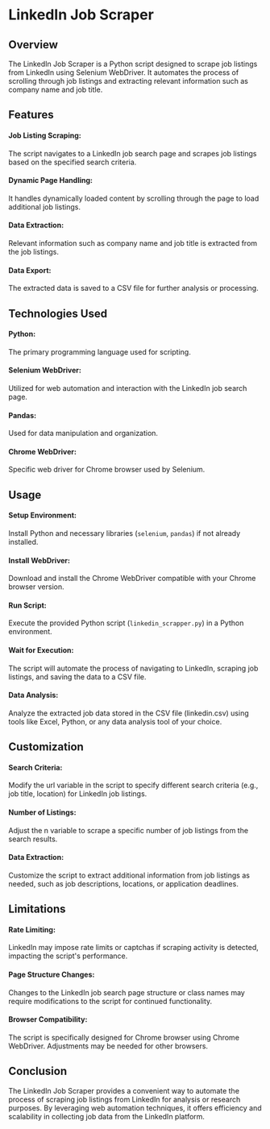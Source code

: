# LinkedIn Job Scraper

## Overview

The LinkedIn Job Scraper is a Python script designed to scrape job listings from LinkedIn using Selenium WebDriver. It automates the process of scrolling through job listings and extracting relevant information such as company name and job title.

## Features

#### Job Listing Scraping: 

The script navigates to a LinkedIn job search page and scrapes job listings based on the specified search criteria.

#### Dynamic Page Handling: 

It handles dynamically loaded content by scrolling through the page to load additional job listings.

#### Data Extraction: 

Relevant information such as company name and job title is extracted from the job listings.

#### Data Export: 

The extracted data is saved to a CSV file for further analysis or processing.

## Technologies Used

#### Python: 

The primary programming language used for scripting.

#### Selenium WebDriver: 

Utilized for web automation and interaction with the LinkedIn job search page.

#### Pandas: 

Used for data manipulation and organization.

#### Chrome WebDriver: 

Specific web driver for Chrome browser used by Selenium.

## Usage

#### Setup Environment: 

Install Python and necessary libraries (`selenium`, `pandas`) if not already installed.

#### Install WebDriver: 

Download and install the Chrome WebDriver compatible with your Chrome browser version.

#### Run Script: 

Execute the provided Python script (`linkedin_scrapper.py`) in a Python environment.

#### Wait for Execution: 

The script will automate the process of navigating to LinkedIn, scraping job listings, and saving the data to a CSV file.

#### Data Analysis: 

Analyze the extracted job data stored in the CSV file (linkedin.csv) using tools like Excel, Python, or any data analysis tool of your choice.

## Customization

#### Search Criteria: 

Modify the url variable in the script to specify different search criteria (e.g., job title, location) for LinkedIn job listings.

#### Number of Listings: 

Adjust the n variable to scrape a specific number of job listings from the search results.

#### Data Extraction: 

Customize the script to extract additional information from job listings as needed, such as job descriptions, locations, or application deadlines.

## Limitations

#### Rate Limiting: 

LinkedIn may impose rate limits or captchas if scraping activity is detected, impacting the script's performance.

#### Page Structure Changes: 

Changes to the LinkedIn job search page structure or class names may require modifications to the script for continued functionality.

#### Browser Compatibility: 

The script is specifically designed for Chrome browser using Chrome WebDriver. Adjustments may be needed for other browsers.

## Conclusion

The LinkedIn Job Scraper provides a convenient way to automate the process of scraping job listings from LinkedIn for analysis or research purposes. By leveraging web automation techniques, it offers efficiency and scalability in collecting job data from the LinkedIn platform.
